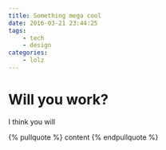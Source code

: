 ```yaml
---
title: Something mega cool
date: 2016-03-21 23:44:25
tags:
    - tech
    - design
categories:
    - lolz    
---
```


# Will you work?

I think you will

{% pullquote %}
content
{% endpullquote %}